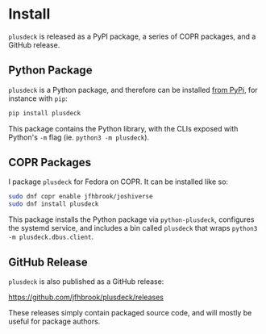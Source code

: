 # Install

`plusdeck` is released as a PyPI package, a series of COPR packages, and a GitHub release.

## Python Package

`plusdeck` is a Python package, and therefore can be installed [from PyPi](https://pypi.org/project/plusdeck/), for instance with `pip`:

```sh
pip install plusdeck
```

This package contains the Python library, with the CLIs exposed with Python's `-m` flag (ie. `python3 -m plusdeck`).

## COPR Packages

I package `plusdeck` for Fedora on COPR. It can be installed like so:

```sh
sudo dnf copr enable jfhbrook/joshiverse
sudo dnf install plusdeck
```

This package installs the Python package via `python-plusdeck`, configures the systemd service, and includes a bin called `plusdeck` that wraps `python3 -m plusdeck.dbus.client`.

## GitHub Release

`plusdeck` is also published as a GitHub release:

<https://github.com/jfhbrook/plusdeck/releases>

These releases simply contain packaged source code, and will mostly be useful for package authors.
